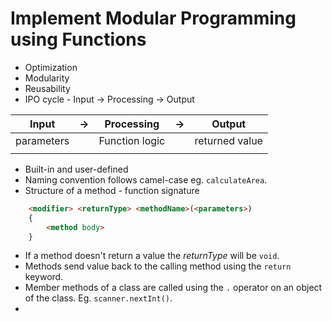 # Implement Modular Programming using Functions

- Optimization
- Modularity
- Reusability
- IPO cycle - Input -> Processing -> Output
  
|Input|->|Processing|->|Output|
|:---:|:---:|:---:|:---:|:---:|
|parameters||Function logic||returned value|
|||||

- Built-in and user-defined
- Naming convention follows camel-case eg. `calculateArea`.
- Structure of a method - function signature

```html
    <modifier> <returnType> <methodName>(<parameters>)
    {
        <method body>
    }
```

- If a method doesn't return a value the *returnType* will be `void`.
- Methods send value back to the calling method using the `return` keyword.
- Member methods of a class are called using the `.` operator on an object of the class. Eg. `scanner.nextInt()`.
- 